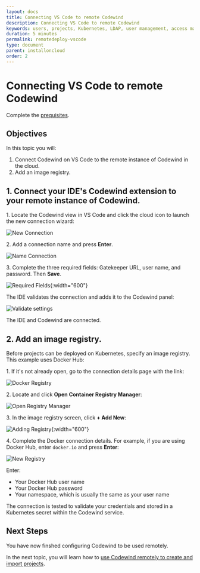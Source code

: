 ```yaml
---
layout: docs
title: Connecting VS Code to remote Codewind
description: Connecting VS Code to remote Codewind
keywords: users, projects, Kubernetes, LDAP, user management, access management, login, deployment, pod, security, securing cloud connection, remote deployment of Codewind
duration: 5 minutes
permalink: remotedeploy-vscode
type: document
parent: installoncloud
order: 2
---
```


# Connecting VS Code to remote Codewind

Complete the [prequisites](./remote-codewind-overview.html). 

## Objectives

In this topic you will:
1. Connect Codewind on VS Code to the remote instance of Codewind in the cloud. 
2. Add an image registry.

## 1. Connect your IDE's Codewind extension to your remote instance of Codewind.

1\. Locate the Codewind view in VS Code and click the cloud icon to launch the new connection wizard:

![New Connection](./images/remotevs/newConnection.png)

2\. Add a connection name and press **Enter**.

![Name Connection](./images/remotevs/connectionName.png)

3\. Complete the three required fields: Gatekeeper URL, user name, and password. Then **Save**.

![Required Fields](./images/remotevs/connectionCreds.png){:width="600"}

The IDE validates the connection and adds it to the Codewind panel:

![Validate settings](./images/remotevs/connectionAdded.png)

The IDE and Codewind are connected.

## 2. Add an image registry.

Before projects can be deployed on Kubernetes, specify an image registry. This example uses Docker Hub: 

1\. If it's not already open, go to the connection details page with the link:

![Docker Registry](./images/remotevs/connectionSettings.png)

2\. Locate and click **Open Container Registry Manager**:

![Open Registry Manager](./images/remotevs/registryManager.png)

3\. In the image registry screen, click **+ Add New**:

![Adding Registry](./images/remotevs/ImageRegistries.png){:width="600"}

4\. Complete the Docker connection details. For example, if you are using Docker Hub, enter `docker.io` and press **Enter**:

![New Registry](./images/remotevs/newReg1.png)

Enter:

- Your Docker Hub user name
- Your Docker Hub password
- Your namespace, which is usually the same as your user name

The connection is tested to validate your credentials and stored in a Kubernetes secret within the Codewind service.

## Next Steps

You have now finshed configuring Codewind to be used remotely. 

In the next topic, you will learn how to [use Codewind remotely to create and import projects](./remotedeploy-projects-vscode.html).
